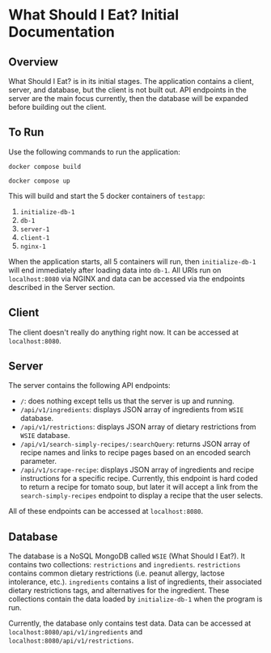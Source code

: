 # What Should I Eat? Initial Documentation

## Overview
What Should I Eat? is in its initial stages. The application contains a client, server, and database, but the client is not built out. API endpoints in the server are the main focus currently, then the database will be expanded before building out the client.

## To Run
Use the following commands to run the application:

`docker compose build`

`docker compose up`

This will build and start the 5 docker containers of `testapp`:
1. `initialize-db-1`
2. `db-1`
3. `server-1`
4. `client-1`
5. `nginx-1`

When the application starts, all 5 containers will run, then `initialize-db-1` will end immediately after loading data into `db-1`. All URIs run on `localhost:8080` via NGINX and data can be accessed via the endpoints described in the Server section.

## Client
The client doesn't really do anything right now. It can be accessed at `localhost:8080`.

## Server
The server contains the following API endpoints: 
* `/`: does nothing except tells us that the server is up and running.
* `/api/v1/ingredients`: displays JSON array of ingredients from `WSIE` database.
* `/api/v1/restrictions`: displays JSON array of dietary restrictions from `WSIE` database.
* `/api/v1/search-simply-recipes/:searchQuery`: returns JSON array of recipe names and links to recipe pages based on an encoded search parameter.
* `/api/v1/scrape-recipe`: displays JSON array of ingredients and recipe instructions for a specific recipe. Currently, this endpoint is hard coded to return a recipe for tomato soup, but later it will accept a link from the `search-simply-recipes` endpoint to display a recipe that the user selects.

All of these endpoints can be accessed at `localhost:8080`.


## Database
The database is a NoSQL MongoDB called `WSIE` (What Should I Eat?). It contains two collections: `restrictions` and `ingredients`. `restrictions` contains common dietary restrictions (i.e. peanut allergy, lactose intolerance, etc.). `ingredients` contains a list of ingredients, their associated dietary restrictions tags, and alternatives for the ingredient. These collections contain the data loaded by `initialize-db-1` when the program is run.

Currently, the database only contains test data. Data can be accessed at `localhost:8080/api/v1/ingredients` and `localhost:8080/api/v1/restrictions`.